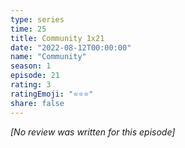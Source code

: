 ```yaml
---
type: series
time: 25
title: Community 1x21
date: "2022-08-12T00:00:00"
name: "Community"
season: 1
episode: 21
rating: 3
ratingEmoji: "⭐️⭐️⭐️"
share: false
---
```


*[No review was written for this episode]*